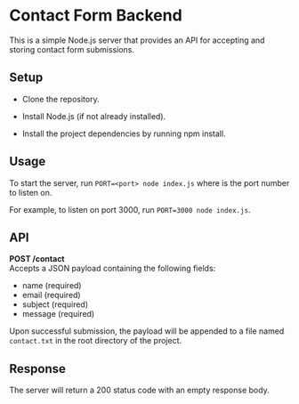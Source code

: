 # Contact Form Backend

This is a simple Node.js server that provides an API for accepting and storing contact form submissions.

## Setup

- Clone the repository.

- Install Node.js (if not already installed).

- Install the project dependencies by running npm install.

## Usage

To start the server, run `PORT=<port> node index.js` where <port> is the port number to listen on.

For example, to listen on port 3000, run `PORT=3000 node index.js`.

## API

**POST /contact**  
Accepts a JSON payload containing the following fields:

- name (required)
- email (required)
- subject (required)
- message (required)

Upon successful submission, the payload will be appended to a file named `contact.txt` in the root directory of the project.

## Response

The server will return a 200 status code with an empty response body.
